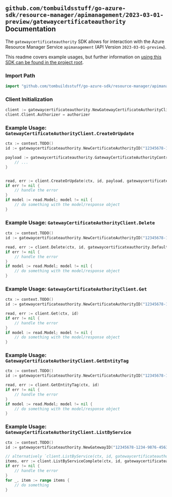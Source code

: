 
## `github.com/tombuildsstuff/go-azure-sdk/resource-manager/apimanagement/2023-03-01-preview/gatewaycertificateauthority` Documentation

The `gatewaycertificateauthority` SDK allows for interaction with the Azure Resource Manager Service `apimanagement` (API Version `2023-03-01-preview`).

This readme covers example usages, but further information on [using this SDK can be found in the project root](https://github.com/tombuildsstuff/go-azure-sdk/tree/main/docs).

### Import Path

```go
import "github.com/tombuildsstuff/go-azure-sdk/resource-manager/apimanagement/2023-03-01-preview/gatewaycertificateauthority"
```


### Client Initialization

```go
client := gatewaycertificateauthority.NewGatewayCertificateAuthorityClientWithBaseURI("https://management.azure.com")
client.Client.Authorizer = authorizer
```


### Example Usage: `GatewayCertificateAuthorityClient.CreateOrUpdate`

```go
ctx := context.TODO()
id := gatewaycertificateauthority.NewCertificateAuthorityID("12345678-1234-9876-4563-123456789012", "example-resource-group", "serviceValue", "gatewayIdValue", "certificateIdValue")

payload := gatewaycertificateauthority.GatewayCertificateAuthorityContract{
	// ...
}


read, err := client.CreateOrUpdate(ctx, id, payload, gatewaycertificateauthority.DefaultCreateOrUpdateOperationOptions())
if err != nil {
	// handle the error
}
if model := read.Model; model != nil {
	// do something with the model/response object
}
```


### Example Usage: `GatewayCertificateAuthorityClient.Delete`

```go
ctx := context.TODO()
id := gatewaycertificateauthority.NewCertificateAuthorityID("12345678-1234-9876-4563-123456789012", "example-resource-group", "serviceValue", "gatewayIdValue", "certificateIdValue")

read, err := client.Delete(ctx, id, gatewaycertificateauthority.DefaultDeleteOperationOptions())
if err != nil {
	// handle the error
}
if model := read.Model; model != nil {
	// do something with the model/response object
}
```


### Example Usage: `GatewayCertificateAuthorityClient.Get`

```go
ctx := context.TODO()
id := gatewaycertificateauthority.NewCertificateAuthorityID("12345678-1234-9876-4563-123456789012", "example-resource-group", "serviceValue", "gatewayIdValue", "certificateIdValue")

read, err := client.Get(ctx, id)
if err != nil {
	// handle the error
}
if model := read.Model; model != nil {
	// do something with the model/response object
}
```


### Example Usage: `GatewayCertificateAuthorityClient.GetEntityTag`

```go
ctx := context.TODO()
id := gatewaycertificateauthority.NewCertificateAuthorityID("12345678-1234-9876-4563-123456789012", "example-resource-group", "serviceValue", "gatewayIdValue", "certificateIdValue")

read, err := client.GetEntityTag(ctx, id)
if err != nil {
	// handle the error
}
if model := read.Model; model != nil {
	// do something with the model/response object
}
```


### Example Usage: `GatewayCertificateAuthorityClient.ListByService`

```go
ctx := context.TODO()
id := gatewaycertificateauthority.NewGatewayID("12345678-1234-9876-4563-123456789012", "example-resource-group", "serviceValue", "gatewayIdValue")

// alternatively `client.ListByService(ctx, id, gatewaycertificateauthority.DefaultListByServiceOperationOptions())` can be used to do batched pagination
items, err := client.ListByServiceComplete(ctx, id, gatewaycertificateauthority.DefaultListByServiceOperationOptions())
if err != nil {
	// handle the error
}
for _, item := range items {
	// do something
}
```
